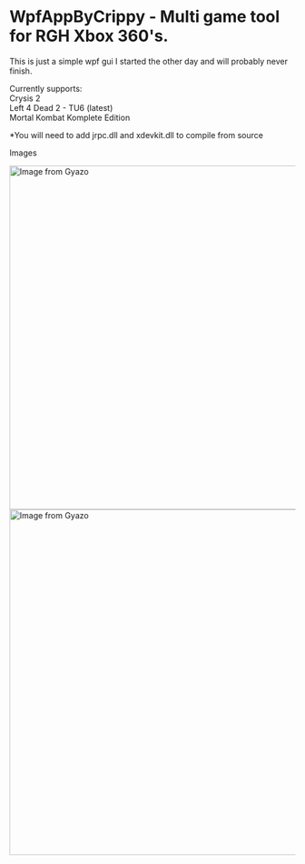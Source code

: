 # WpfAppByCrippy - Multi game tool for RGH Xbox 360's. 
This is just a simple wpf gui I started the other day and will probably never finish. 

Currently supports: <br/>
Crysis 2 <br/>
Left 4 Dead 2 - TU6 (latest) <br/>
Mortal Kombat Komplete Edition <br/>


*You will need to add jrpc.dll and xdevkit.dll to compile from source

Images

<a href="https://gyazo.com/e14e92bac3e4e7f7aebaf7c6744ed635"><img src="https://i.gyazo.com/e14e92bac3e4e7f7aebaf7c6744ed635.png" alt="Image from Gyazo" width="605"/></a>
<a href="https://gyazo.com/41ccce30ed6180fe8a26ed3a94b7c6dd"><img src="https://i.gyazo.com/41ccce30ed6180fe8a26ed3a94b7c6dd.gif" alt="Image from Gyazo" width="608"/></a>
